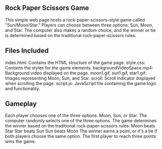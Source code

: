
## Rock Paper Scissors Game
This simple web page hosts a rock-paper-scissors-style game called "Sun/Moon/Star." Players can choose between three options: Sun, Moon, and Star. The computer also makes a random choice, and the winner or tie is determined based on the traditional rock-paper-scissors rules.

## Files Included
index.html: Contains the HTML structure of the game page.
style.css: Contains the styles for the game elements.
backgroundVideoSpace.mp4: Background video displayed on the page.
moon1.gif, sun1.gif, star1.gif: Images representing Moon, Sun, and Star.
scroll: Scroll indicator displayed when scrolling the page.
script.js: JavaScript file containing the game logic and functionality.

## Gameplay
Each player chooses one of the three options: Moon, Sun, or Star.
The computer randomly selects one of the three options.
The game determines the winner based on the traditional rock-paper-scissors rules:
Moon beats Star
Star beats Sun
Sun beats Moon
The winner earns a point, or it's a tie if both players choose the same option.
The first player to reach three points wins the game.